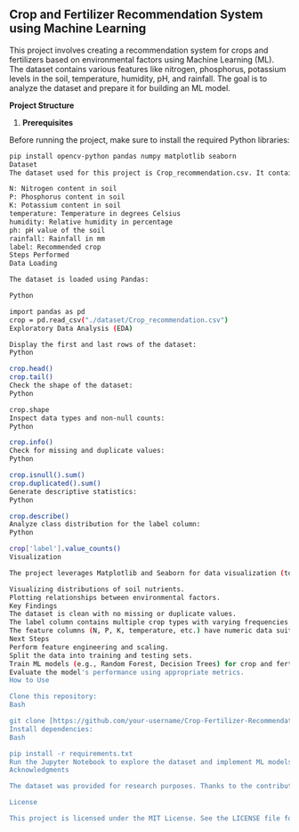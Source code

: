 ## Crop and Fertilizer Recommendation System using Machine Learning

This project involves creating a recommendation system for crops and fertilizers based on environmental factors using Machine Learning (ML). The dataset contains various features like nitrogen, phosphorus, potassium levels in the soil, temperature, humidity, pH, and rainfall. The goal is to analyze the dataset and prepare it for building an ML model.

**Project Structure**

1. **Prerequisites**

Before running the project, make sure to install the required Python libraries:

```bash
pip install opencv-python pandas numpy matplotlib seaborn
Dataset
The dataset used for this project is Crop_recommendation.csv. It contains the following columns:

N: Nitrogen content in soil
P: Phosphorus content in soil
K: Potassium content in soil
temperature: Temperature in degrees Celsius
humidity: Relative humidity in percentage
ph: pH value of the soil
rainfall: Rainfall in mm
label: Recommended crop
Steps Performed
Data Loading

The dataset is loaded using Pandas:

Python

import pandas as pd
crop = pd.read_csv("./dataset/Crop_recommendation.csv")
Exploratory Data Analysis (EDA)

Display the first and last rows of the dataset:
Python

crop.head()
crop.tail()
Check the shape of the dataset:
Python

crop.shape
Inspect data types and non-null counts:
Python

crop.info()
Check for missing and duplicate values:
Python

crop.isnull().sum()
crop.duplicated().sum()
Generate descriptive statistics:
Python

crop.describe()
Analyze class distribution for the label column:
Python

crop['label'].value_counts()
Visualization

The project leverages Matplotlib and Seaborn for data visualization (to be expanded in future updates). Examples include:

Visualizing distributions of soil nutrients.
Plotting relationships between environmental factors.
Key Findings
The dataset is clean with no missing or duplicate values.
The label column contains multiple crop types with varying frequencies.
The feature columns (N, P, K, temperature, etc.) have numeric data suitable for ML modeling.
Next Steps
Perform feature engineering and scaling.
Split the data into training and testing sets.
Train ML models (e.g., Random Forest, Decision Trees) for crop and fertilizer prediction.
Evaluate the model's performance using appropriate metrics.
How to Use

Clone this repository:
Bash

git clone [https://github.com/your-username/Crop-Fertilizer-Recommendation.git](https://github.com/your-username/Crop-Fertilizer-Recommendation.git)
Install dependencies:
Bash

pip install -r requirements.txt
Run the Jupyter Notebook to explore the dataset and implement ML models.
Acknowledgments

The dataset was provided for research purposes. Thanks to the contributors who made this data publicly available.

License

This project is licensed under the MIT License. See the LICENSE file for details.
